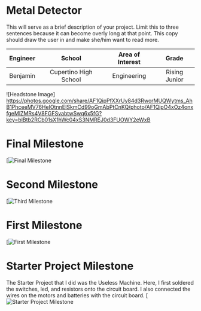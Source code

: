 ﻿# Metal Detector
This will serve as a brief description of your project. Limit this to three sentences because it can become overly long at that point. This copy should draw the user in and make she/him want to read more.

| **Engineer** | **School** | **Area of Interest** | **Grade** |
|:--:|:--:|:--:|:--:|
| Benjamin | Cupertino High School | Engineering | Rising Junior

![Headstone Image]
https://photos.google.com/share/AF1QipPfXXrUy84d3RworMUQWytms_AhB1PhceeMV76HeIOtnnEISkmCd99oGmAbPtCnKQ/photo/AF1QipO4xOz4onxfgeMlZMRs4V8FGFSvabtwSwq6x5fG?key=blBtb2RCb01sX1hWc04xS3NMREJ0d3FUOWY2eWxB
  
# Final Milestone


[![Final Milestone]()

# Second Milestone


[![Third Milestone]()
# First Milestone
  



[![First Milestone]()

# Starter Project Milestone
The Starter Project that I did was the Useless Machine. Here, I first soldered the switches, led, and resistors onto the circuit board. I also connected the wires on the motors and batteries with the circuit board.
[![Starter Project Milestone]()
